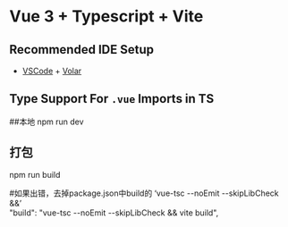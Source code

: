 # Vue 3 + Typescript + Vite


## Recommended IDE Setup

- [VSCode](https://code.visualstudio.com/) + [Volar](https://marketplace.visualstudio.com/items?itemName=johnsoncodehk.volar)

## Type Support For `.vue` Imports in TS

##本地
npm run dev

## 打包
npm run build

#如果出错，去掉package.json中build的 ‘vue-tsc --noEmit --skipLibCheck &&’  
"build": "vue-tsc --noEmit --skipLibCheck && vite build",
